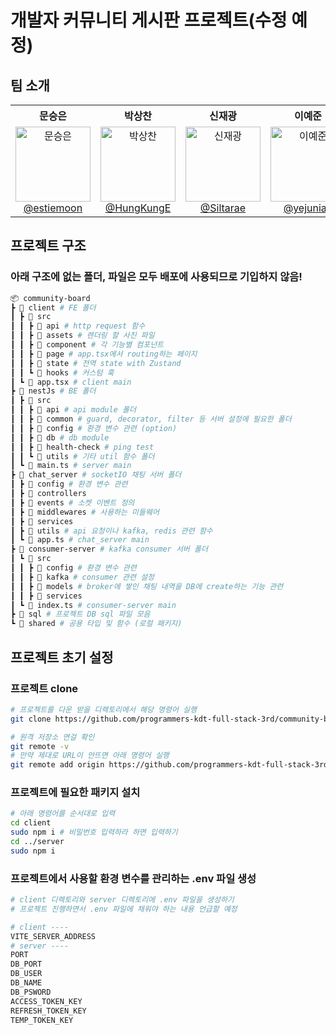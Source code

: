# 개발자 커뮤니티 게시판 프로젝트(수정 예정)

## 팀 소개

<table width="100%" align="center">
  <tr>
    <th align="center">문승은</th>
    <th align="center">박상찬</th>
    <th align="center">신재광</th>
    <th align="center">이예준</th>
    <th align="center">정인화</th>
    <th align="center">최호준</th>
  </tr>
  <tr>
    <td align="center" valign="top" width="16.6%">
      <a href="https://github.com/estiemoon">
        <img src="https://avatars.githubusercontent.com/u/102018454?v=4" width="120" height="120" alt="문승은"/><br />
        @estiemoon
      </a>
    </td>
    <td align="center" valign="top" width="16.6%">
      <a href="https://github.com/HungKungE">
        <img src="https://avatars.githubusercontent.com/u/84065412?v=4" width="120" height="120" alt="박상찬"/><br />
        @HungKungE
      </a>
    </td>
    <td align="center" valign="top" width="16.6%">
      <a href="https://github.com/Siltarae">
        <img src="https://avatars.githubusercontent.com/u/24228737?v=4" width="120" height="120" alt="신재광"/><br />
        @Siltarae
      </a>
    </td>
    <td align="center" valign="top" width="16.6%">
      <a href="https://github.com/yejunian">
        <img src="https://avatars.githubusercontent.com/u/8781472?v=4" width="120" height="120" alt="이예준"/><br />
        @yejunian
      </a>
    </td>
    <td align="center" valign="top" width="16.6%">
      <a href="https://github.com/IIINHWAA">
        <img src="https://avatars.githubusercontent.com/u/39130972?v=4" width="120" height="120" alt="정인화"/><br />
        @IIINHWAA
      </a>
    </td>
    <td align="center" valign="top" width="16.6%">
      <a href="https://github.com/hojun3377">
        <img src="https://avatars.githubusercontent.com/u/76763854?v=4" width="120" height="120" alt="최호준"/><br />
        @hojun3377
      </a>
    </td>
  </tr>
</table>

## 프로젝트 구조

### 아래 구조에 없는 폴더, 파일은 모두 배포에 사용되므로 기입하지 않음!

```sh
📦 community-board
┣ 📂 client # FE 폴더
┃ ┣ 📂 src
┃ ┃ ┣ 📂 api # http request 함수
┃ ┃ ┣ 📂 assets # 렌더링 할 사진 파일
┃ ┃ ┣ 📂 component # 각 기능별 컴포넌트
┃ ┃ ┣ 📂 page # app.tsx에서 routing하는 페이지
┃ ┃ ┣ 📂 state # 전역 state with Zustand
┃ ┃ ┗ 📂 hooks # 커스텀 훅
┃ ┗ 📜 app.tsx # client main
┣ 📂 nestJs # BE 폴더
┃ ┣ 📂 src
┃ ┃ ┣ 📂 api # api module 폴더
┃ ┃ ┣ 📂 common # guard, decorator, filter 등 서버 설정에 필요한 폴더
┃ ┃ ┣ 📂 config # 환경 변수 관련 (option)
┃ ┃ ┣ 📂 db # db module
┃ ┃ ┣ 📂 health-check # ping test
┃ ┃ ┗ 📂 utils # 기타 util 함수 폴더
┃ ┗ 📜 main.ts # server main
┣ 📂 chat_server # socketIO 채팅 서버 폴더
┃ ┣ 📂 config # 환경 변수 관련
┃ ┣ 📂 controllers
┃ ┣ 📂 events # 소켓 이벤트 정의
┃ ┣ 📂 middlewares # 사용하는 미들웨어
┃ ┣ 📂 services
┃ ┣ 📂 utils # api 요청이나 kafka, redis 관련 함수
┃ ┗ 📜 app.ts # chat_server main
┣ 📂 consumer-server # kafka consumer 서버 폴더
┃ ┗ 📂 src
┃ ┃ ┣ 📂 config # 환경 변수 관련
┃ ┃ ┣ 📂 kafka # consumer 관련 설정
┃ ┃ ┣ 📂 models # broker에 쌓인 채팅 내역을 DB에 create하는 기능 관련
┃ ┃ ┣ 📂 services
┃ ┗ 📜 index.ts # consumer-server main
┣ 📂 sql # 프로젝트 DB sql 파일 모음
┗ 📂 shared # 공용 타입 및 함수 (로컬 패키지)
```

## 프로젝트 초기 설정

### 프로젝트 clone

```sh
# 프로젝트를 다운 받을 디렉토리에서 해당 명령어 실행
git clone https://github.com/programmers-kdt-full-stack-3rd/community-board.git

# 원격 저장소 연걸 확인
git remote -v
# 만약 제대로 URL이 안뜨면 아래 명령어 실행
git remote add origin https://github.com/programmers-kdt-full-stack-3rd/community-board.git
```

### 프로젝트에 필요한 패키지 설치

```sh
# 아래 명령어를 순서대로 입력
cd client
sudo npm i # 비밀번호 입력하라 하면 입력하기
cd ../server
sudo npm i
```

### 프로젝트에서 사용할 환경 변수를 관리하는 .env 파일 생성

```sh
# client 디렉토리와 server 디렉토리에 .env 파일을 생성하기
# 프로젝트 진행하면서 .env 파일에 채워야 하는 내용 언급할 예정

# client ----
VITE_SERVER_ADDRESS
# server ----
PORT
DB_PORT
DB_USER
DB_NAME
DB_PSWORD
ACCESS_TOKEN_KEY
REFRESH_TOKEN_KEY
TEMP_TOKEN_KEY

```
